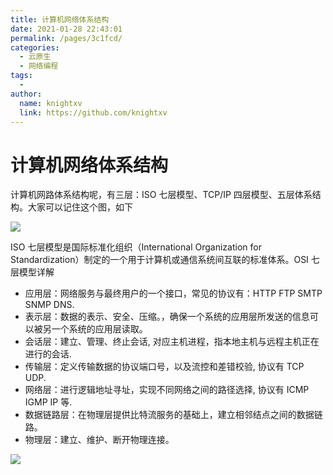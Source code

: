```yaml
---
title: 计算机网络体系结构
date: 2021-01-28 22:43:01
permalink: /pages/3c1fcd/
categories:
  - 云原生
  - 网络编程
tags:
  - 
author: 
  name: knightxv
  link: https://github.com/knightxv
---
```

# 计算机网络体系结构

计算机网路体系结构呢，有三层：ISO 七层模型、TCP/IP 四层模型、五层体系结构。大家可以记住这个图，如下

![](https://cdn.staticaly.com/gh/knightxv/image-hosting@master/20230128/1.30bolnp2czc0.webp)

ISO 七层模型是国际标准化组织（International Organization for Standardization）制定的一个用于计算机或通信系统间互联的标准体系。OSI 七层模型详解

-   应用层：网络服务与最终用户的一个接口，常见的协议有：HTTP FTP SMTP SNMP DNS.
-   表示层：数据的表示、安全、压缩。，确保一个系统的应用层所发送的信息可以被另一个系统的应用层读取。
-   会话层：建立、管理、终止会话, 对应主机进程，指本地主机与远程主机正在进行的会话.
-   传输层：定义传输数据的协议端口号，以及流控和差错校验, 协议有 TCP UDP.
-   网络层：进行逻辑地址寻址，实现不同网络之间的路径选择, 协议有 ICMP IGMP IP 等.
-   数据链路层：在物理层提供比特流服务的基础上，建立相邻结点之间的数据链路。
-   物理层：建立、维护、断开物理连接。

![](https://cdn.staticaly.com/gh/knightxv/image-hosting@master/20230128/2.4jcvldme4100.webp)
